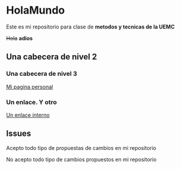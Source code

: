 # HolaMundo

Este es mi repositorio para clase de **metodos y tecnicas de la UEMC**

~~Hola~~     __adios__

## Una cabecera de nivel 2

### Una cabecera de nivel 3

[Mi pagina personal](http://www.google.com)

### Un enlace. Y otro


[Un enlace interno](#unenlaceyotro)


## Issues

Acepto todo tipo de propuestas de cambios en mi repositorio

No acepto todo tipo de cambios propuestos en mi repositorio

